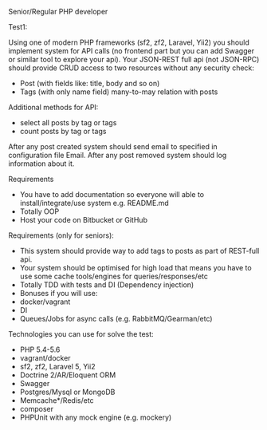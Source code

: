 Senior/Regular PHP developer

Test1:

Using one of modern PHP frameworks (sf2, zf2, Laravel, Yii2) you should implement system
for API calls (no frontend part but you can add Swagger or similar tool to explore your api).
Your JSON-REST full api (not JSON-RPC) should provide CRUD access to two resources
without any security check:
* Post (with fields like: title, body and so on)
* Tags (with only name field) many-to-may relation with posts

Additional methods for API:
* select all posts by tag or tags
* count posts by tag or tags

After any post created system should send email to specified in configuration file Email.
After any post removed system should log information about it.

Requirements
* You have to add documentation so everyone will able to install/integrate/use system e.g. README.md
* Totally OOP
* Host your code on Bitbucket or GitHub

Requirements (only for seniors):
* This system should provide way to add tags to posts as part of REST-full api.
* Your system should be optimised for high load that means you have to use some
cache tools/engines for queries/responses/etc
* Totally TDD with tests and DI (Dependency injection)
* Bonuses if you will use:
 * docker/vagrant
 * DI
 * Queues/Jobs for async calls (e.g. RabbitMQ/Gearman/etc)

Technologies you can use for solve the test:
* PHP 5.4-5.6
* vagrant/docker
* sf2, zf2, Laravel 5, Yii2
* Doctrine 2/AR/Eloquent ORM
* Swagger
* Postgres/Mysql or MongoDB
* Memcache*/Redis/etc
* composer
* PHPUnit with any mock engine (e.g. mockery)
